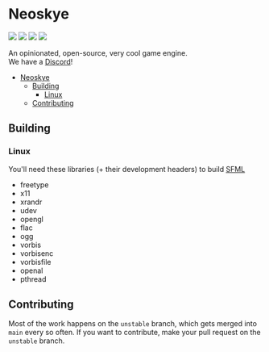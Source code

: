 # Neoskye
![](https://img.shields.io/github/license/neoskye-team/engine?style=flat-square)
![](https://img.shields.io/discord/1067130528685371423?style=flat-square)
![](https://img.shields.io/github/actions/workflow/status/neoskye-team/engine/cmake.yml?style=flat-square)
![](https://img.shields.io/badge/cool-yes-neoskye?style=flat-square)

An opinionated, open-source, very cool game engine.  
We have a [Discord](https://discord.gg/mtrzeMez)!

- [Neoskye](#neoskye)
  - [Building](#building)
    - [Linux](#linux)
  - [Contributing](#contributing)

## Building

### Linux

You'll need these libraries (+ their development headers) to build [SFML](https://www.sfml-dev.org/)

- freetype
- x11
- xrandr
- udev
- opengl
- flac
- ogg
- vorbis
- vorbisenc
- vorbisfile
- openal
- pthread

## Contributing

Most of the work happens on the `unstable` branch, which gets merged into `main` every so often.
If you want to contribute, make your pull request on the `unstable` branch.
